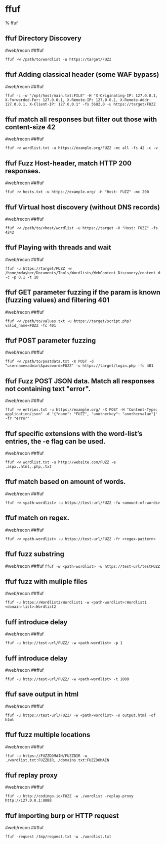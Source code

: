 # ffuf

% ffuf

## ffuf Directory Discovery
#web/recon ##ffuf
```
ffuf -w /path/to/wordlist -u https://target/FUZZ

```

## ffuf Adding classical header (some WAF bypass)
#web/recon ##ffuf
```
ffuf -c -w "/opt/host/main.txt:FILE" -H "X-Originating-IP: 127.0.0.1, X-Forwarded-For: 127.0.0.1, X-Remote-IP: 127.0.0.1, X-Remote-Addr: 127.0.0.1, X-Client-IP: 127.0.0.1" -fs 5682,0 -u https://target/FUZZ
```

## ffuf match all responses but filter out those with content-size 42
#web/recon ##ffuf
```
ffuf -w wordlist.txt -u https://example.org/FUZZ -mc all -fs 42 -c -v
```

## ffuf Fuzz Host-header, match HTTP 200 responses.
#web/recon ##ffuf
```
ffuf -w hosts.txt -u https://example.org/ -H "Host: FUZZ" -mc 200
```

## ffuf Virtual host discovery (without DNS records)
#web/recon ##ffuf
```
ffuf -w /path/to/vhost/wordlist -u https://target -H "Host: FUZZ" -fs 4242
```

## ffuf Playing with threads and wait
#web/recon ##ffuf
```
ffuf -u https://target/FUZZ -w /home/mdayber/Documents/Tools/Wordlists/WebContent_Discovery/content_discovery_4500.txt -c -p 0.1 -t 10
```

## ffuf GET parameter fuzzing if the param is known (fuzzing values) and filtering 401
#web/recon ##ffuf
```
ffuf -w /path/to/values.txt -u https://target/script.php?valid_name=FUZZ -fc 401
```

## ffuf POST parameter fuzzing
#web/recon ##ffuf
```
ffuf -w /path/to/postdata.txt -X POST -d "username=admin\&password=FUZZ" -u https://target/login.php -fc 401
```

## ffuf Fuzz POST JSON data. Match all responses not containing text "error".
#web/recon ##ffuf
```
ffuf -w entries.txt -u https://example.org/ -X POST -H "Content-Type: application/json" -d '{"name": "FUZZ", "anotherkey": "anothervalue"}' -fr "error" 
```

## ffuf specific extensions with the word-list’s entries, the -e flag can be used.
#web/recon ##ffuf
```
ffuf -w wordlist.txt -u http://website.com/FUZZ -e .aspx,.html,.php,.txt
```

##  ffuf match based on amount of words.
#web/recon ##ffuf
```
ffuf -w <path-wordlist> -u https://test-url/FUZZ -fw <amount-of-words>
```

## ffuf match on regex.
#web/recon ##ffuf
```
ffuf -w <path-wordlist> -u https://test-url/FUZZ -fr <regex-pattern>
```

## ffuf fuzz substring
#web/recon ##ffuf
```ffuf -w <path-wordlist> -u https://test-url/testFUZZ```

## ffuf fuzz with muliple files
#web/recon ##ffuf
```
ffuf -u https://Wordlist2/Wordlist1 -w <path-wordlist>:Wordlist1 <domain-list>:Wordlist2
```

## fuff introduce delay
#web/recon ##ffuf
```
ffuf -u http://test-url/FUZZ/ -w <path-wordlist> -p 1
```

## fuff introduce delay
#web/recon ##ffuf
```
ffuf -u http://test-url/FUZZ/ -w <path-wordlist> -t 1000
```

## ffuf save output in html
#web/recon ##ffuf
```
ffuf -u https://test-url/FUZZ/ -w <path-wordlist> -o output.html -of html
```

## ffuf fuzz multiple locations
#web/recon ##ffuf
```
ffuf -u https://FUZZDOMAIN/FUZZDIR -w ./wordlist.txt:FUZZDIR,./domains.txt:FUZZDOMAIN
```

## ffuf replay proxy
#web/recon ##ffuf
```
ffuf -u http://codingo.io/FUZZ -w ./wordlist -replay-proxy http://127.0.0.1:8888
```

## ffuf importing burp or HTTP request
#web/recon ##ffuf
```
ffuf -request /tmp/request.txt -w ./wordlist.txt
```

